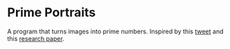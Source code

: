 # Prime Portraits

A program that turns images into prime numbers.
Inspired by this [tweet](https://twitter.com/minilek/status/1739644122959380534) and this [research paper](https://www.archive.bridgesmathart.org/2016/bridges2016-359.pdf).
